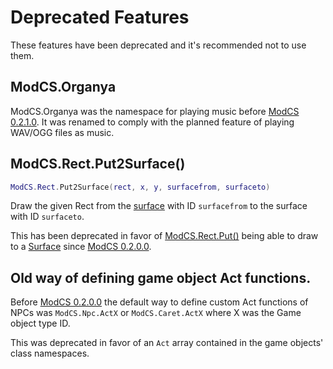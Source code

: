 # Deprecated Features

These features have been deprecated and it's recommended not to use them.

## ModCS.Organya

ModCS.Organya was the namespace for playing music before [ModCS 0.2.1.0](/releases/#modcs-0210). It was renamed to comply with the planned feature of playing WAV/OGG files as music.

## ModCS.Rect.Put2Surface()

```lua
ModCS.Rect.Put2Surface(rect, x, y, surfacefrom, surfaceto)
```

Draw the given Rect from the [surface](/api/drawing/surface/) with ID `surfacefrom` to the surface with ID `surfaceto`.

This has been deprecated in favor of [ModCS.Rect.Put()](/api/drawing/rect/#modcsrectput)  being able to draw to a [Surface](/api/drawing/surface/) since [ModCS 0.2.0.0](/releases/#modcs-0200).

## Old way of defining game object Act functions. 

Before [ModCS 0.2.0.0](/releases/#modcs-0200) the default way to define custom Act functions of NPCs was `ModCS.Npc.ActX` or `ModCS.Caret.ActX` where X was the Game object type ID.

This was deprecated in favor of an `Act` array contained in the game objects' class namespaces.
